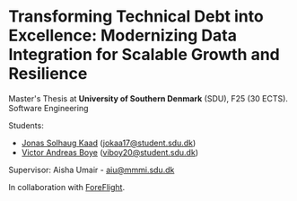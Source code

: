 # Transforming Technical Debt into Excellence: Modernizing Data Integration for Scalable Growth and Resilience
Master's Thesis at **University of Southern Denmark** (SDU), F25 (30 ECTS).
Software Engineering

Students:
- [Jonas Solhaug Kaad](https://github.com/JonasKaad)  ([jokaa17@student.sdu.dk](mailto:jokaa17@student.sdu.dk))
- [Victor Andreas Boye](https://github.com/VictorABoye) ([viboy20@student.sdu.dk](mailto:viboy20@student.sdu.dk))

Supervisor: Aisha Umair - [aiu@mmmi.sdu.dk](mailto:aiu@mmmi.sdu.dk)

In collaboration with [ForeFlight](https://www.foreflight.com).

